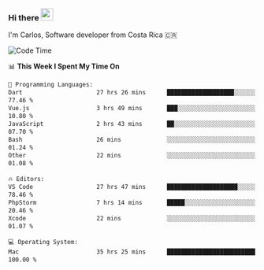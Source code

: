 ### Hi there <img src="https://media.giphy.com/media/hvRJCLFzcasrR4ia7z/giphy.gif" width="25px" height="25px">

I'm Carlos, Software developer from Costa Rica 🇨🇷

[//]: # (<a href="https://app.daily.dev/carum98"><img src="https://github.com/carum98/carum98/blob/main/devcard.svg" width="400" alt="Carlos Umaña Acevedo's Dev Card"/></a>)


<!--START_SECTION:waka-->
![Code Time](http://img.shields.io/badge/Code%20Time-11%2C723%20hrs%2047%20mins-blue)

📊 **This Week I Spent My Time On** 

```text
💬 Programming Languages: 
Dart                     27 hrs 26 mins      ███████████████████░░░░░░   77.46 % 
Vue.js                   3 hrs 49 mins       ███░░░░░░░░░░░░░░░░░░░░░░   10.80 % 
JavaScript               2 hrs 43 mins       ██░░░░░░░░░░░░░░░░░░░░░░░   07.70 % 
Bash                     26 mins             ░░░░░░░░░░░░░░░░░░░░░░░░░   01.24 % 
Other                    22 mins             ░░░░░░░░░░░░░░░░░░░░░░░░░   01.08 % 

🔥 Editors: 
VS Code                  27 hrs 47 mins      ████████████████████░░░░░   78.46 % 
PhpStorm                 7 hrs 14 mins       █████░░░░░░░░░░░░░░░░░░░░   20.46 % 
Xcode                    22 mins             ░░░░░░░░░░░░░░░░░░░░░░░░░   01.07 % 

💻 Operating System: 
Mac                      35 hrs 25 mins      █████████████████████████   100.00 % 
```


<!--END_SECTION:waka-->
